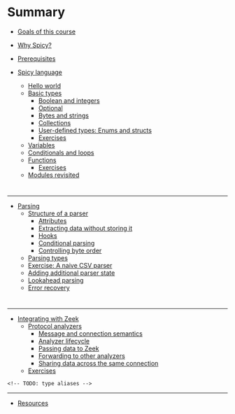 # Summary

- [Goals of this course](./goals.md)
- [Why Spicy?](./why_spicy.md)
- [Prerequisites](./prerequisites.md)

- [Spicy language](./language.md)
  - [Hello world](./hello_world.md)
  - [Basic types](./basic_types.md)
    - [Boolean and integers](./bool_integers.md)
    - [Optional](./optional.md)
    - [Bytes and strings](./bytes_strings.md)
    - [Collections](./collections.md)
    - [User-defined types: Enums and structs](./enums_structs.md)
    - [Exercises](./basic_types_exercises.md)
  - [Variables](./variables.md)
  - [Conditionals and loops](./conditionals_loops.md)
  - [Functions](./functions.md)
    - [Exercises](./functions_exercises.md)
  - [Modules revisited](./modules_revisited.md)

#

---

- [Parsing](./parsing.md)
  - [Structure of a parser](./parser_structure.md)
    - [Attributes](./parser_structure_attributes.md)
    - [Extracting data without storing it](./parser_structure_anon_skipped.md)
    - [Hooks](./parser_structure_hooks.md)
    - [Conditional parsing](./parser_structure_conditional_parsing.md)
    - [Controlling byte order](./parser_structure_byte_order.md)
  - [Parsing types](./parsing_types.md)
  - [Exercise: A naive CSV parser](./parsing_exercise_naive_csv.md)
  - [Adding additional parser state](./parser_additional_state.md)
  - [Lookahead parsing](./parsing_lookahead.md)
  - [Error recovery](./error_recovery.md)
  <!-- - [TODO: Loosely coupled parsers: sinks & filters]() -->
  <!-- - [TODO: Hooks]() -->
<!-- - [TODO: Spicy patterns]() -->

#

---

- [Integrating with Zeek](./zeek_integration.md)
  - [Protocol analyzers](./zeek_protocol_analyzers.md)
    - [Message and connection semantics](./zeek_message_and_connection_semantics.md)
    - [Analyzer lifecycle](./zeek_analyzer_lifecycle.md)
    - [Passing data to Zeek](./zeek_passing_data.md)
    - [Forwarding to other analyzers](./zeek_forwarding_data.md)
    - [Sharing data across the same connection](./zeek_sharing_data_same_connection.md)
  - [Exercises](./zeek_protocol_analyzer_exercises.md)
<!-- - [TODO: Debugging and profiling]() -->

    <!-- TODO: type aliases -->

---

- [Resources](./resources.md)

